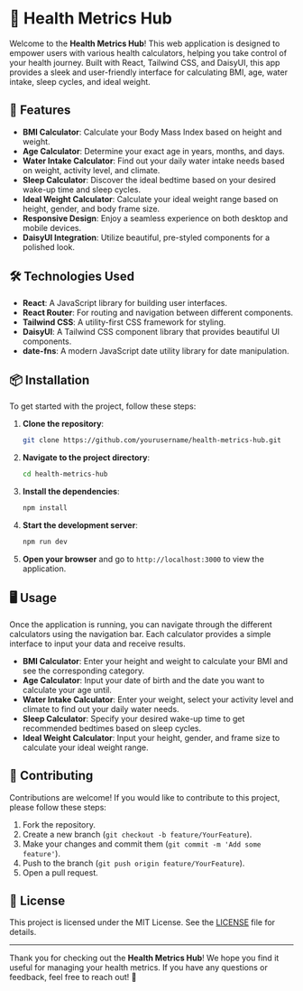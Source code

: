 # 🌟 Health Metrics Hub

Welcome to the **Health Metrics Hub**! This web application is designed to empower users with various health calculators, helping you take control of your health journey. Built with React, Tailwind CSS, and DaisyUI, this app provides a sleek and user-friendly interface for calculating BMI, age, water intake, sleep cycles, and ideal weight.

## 🚀 Features

- **BMI Calculator**: Calculate your Body Mass Index based on height and weight.
- **Age Calculator**: Determine your exact age in years, months, and days.
- **Water Intake Calculator**: Find out your daily water intake needs based on weight, activity level, and climate.
- **Sleep Calculator**: Discover the ideal bedtime based on your desired wake-up time and sleep cycles.
- **Ideal Weight Calculator**: Calculate your ideal weight range based on height, gender, and body frame size.
- **Responsive Design**: Enjoy a seamless experience on both desktop and mobile devices.
- **DaisyUI Integration**: Utilize beautiful, pre-styled components for a polished look.

## 🛠️ Technologies Used

- **React**: A JavaScript library for building user interfaces.
- **React Router**: For routing and navigation between different components.
- **Tailwind CSS**: A utility-first CSS framework for styling.
- **DaisyUI**: A Tailwind CSS component library that provides beautiful UI components.
- **date-fns**: A modern JavaScript date utility library for date manipulation.

## 📦 Installation

To get started with the project, follow these steps:

1. **Clone the repository**:

   ```bash
   git clone https://github.com/yourusername/health-metrics-hub.git
   ```

2. **Navigate to the project directory**:

   ```bash
   cd health-metrics-hub
   ```

3. **Install the dependencies**:

   ```bash
   npm install
   ```

4. **Start the development server**:

   ```bash
   npm run dev
   ```

5. **Open your browser** and go to `http://localhost:3000` to view the application.

## 🖥️ Usage

Once the application is running, you can navigate through the different calculators using the navigation bar. Each calculator provides a simple interface to input your data and receive results.

- **BMI Calculator**: Enter your height and weight to calculate your BMI and see the corresponding category.
- **Age Calculator**: Input your date of birth and the date you want to calculate your age until.
- **Water Intake Calculator**: Enter your weight, select your activity level and climate to find out your daily water needs.
- **Sleep Calculator**: Specify your desired wake-up time to get recommended bedtimes based on sleep cycles.
- **Ideal Weight Calculator**: Input your height, gender, and frame size to calculate your ideal weight range.

## 🤝 Contributing

Contributions are welcome! If you would like to contribute to this project, please follow these steps:

1. Fork the repository.
2. Create a new branch (`git checkout -b feature/YourFeature`).
3. Make your changes and commit them (`git commit -m 'Add some feature'`).
4. Push to the branch (`git push origin feature/YourFeature`).
5. Open a pull request.

## 📜 License

This project is licensed under the MIT License. See the [LICENSE](LICENSE) file for details.

---

Thank you for checking out the **Health Metrics Hub**! We hope you find it useful for managing your health metrics. If you have any questions or feedback, feel free to reach out! 💬
